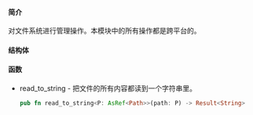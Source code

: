 #### 简介

对文件系统进行管理操作。本模块中的所有操作都是跨平台的。

#### 结构体

#### 函数

- read_to_string - 把文件的所有内容都读到一个字符串里。

  ```rust
  pub fn read_to_string<P: AsRef<Path>>(path: P) -> Result<String>
  ```

  